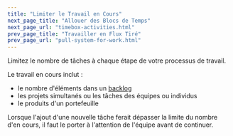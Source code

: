 ```yaml
---
title: "Limiter le Travail en Cours"
next_page_title: "Allouer des Blocs de Temps"
next_page_url: "timebox-activities.html"
prev_page_title: "Travailler en Flux Tiré"
prev_page_url: "pull-system-for-work.html"
---
```



<div class="card summary"><div class="card-body">Limitez le nombre de tâches à chaque étape de votre processus de travail.
</div></div>

Le travail en cours inclut :

- le nombre d'éléments dans un <a href="glossary.html#entry-backlog" class="glossary-tooltip" data-toggle="tooltip" title="Backlog: Une liste (souvent priorisée) de tâches inachevées (typiquement un livrable, une exigence ou un moteur) qui doivent être traités.">backlog</a>
- les projets simultanés ou les tâches des équipes ou individus
- le produits d'un portefeuille

Lorsque l'ajout d'une nouvelle tâche ferait dépasser la limite du nombre d'en cours, il faut le porter à l'attention de l'équipe avant de continuer.